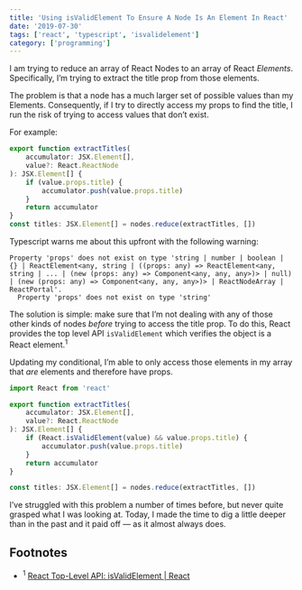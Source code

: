 ```yaml
---
title: 'Using isValidElement To Ensure A Node Is An Element In React'
date: '2019-07-30'
tags: ['react', 'typescript', 'isvalidelement']
category: ['programming']
---
```


I am trying to reduce an array of React Nodes to an array of React _Elements_. Specifically, I’m trying to extract the title prop from those elements.

The problem is that a node has a much larger set of possible values than my Elements. Consequently, if I try to directly access my props to find the title, I run the risk of trying to access values that don’t exist.

For example:

```javascript
export function extractTitles(
    accumulator: JSX.Element[],
    value?: React.ReactNode
): JSX.Element[] {
    if (value.props.title) {
        accumulator.push(value.props.title)
    }
    return accumulator
}
const titles: JSX.Element[] = nodes.reduce(extractTitles, [])
```

Typescript warns me about this upfront with the following warning:

```shell
Property 'props' does not exist on type 'string | number | boolean | {} | ReactElement<any, string | ((props: any) => ReactElement<any, string | ... | (new (props: any) => Component<any, any, any>)> | null) | (new (props: any) => Component<any, any, any>)> | ReactNodeArray | ReactPortal'.
  Property 'props' does not exist on type 'string'
```

The solution is simple: make sure that I’m not dealing with any of those other kinds of nodes _before_ trying to access the title prop. To do this, React provides the top level API `isValidElement` which verifies the object is a React element.<sup>1</sup>

Updating my conditional, I’m able to only access those elements in my array that _are_ elements and therefore have props.

```typescript
import React from 'react'

export function extractTitles(
    accumulator: JSX.Element[],
    value?: React.ReactNode
): JSX.Element[] {
    if (React.isValidElement(value) && value.props.title) {
        accumulator.push(value.props.title)
    }
    return accumulator
}

const titles: JSX.Element[] = nodes.reduce(extractTitles, [])
```

I’ve struggled with this problem a number of times before, but never quite grasped what I was looking at. Today, I made the time to dig a little deeper than in the past and it paid off — as it almost always does.

## Footnotes

-   <sup>1</sup> [React Top-Level API: isValidElement | React](https://reactjs.org/docs/react-api.html#isvalidelement)
